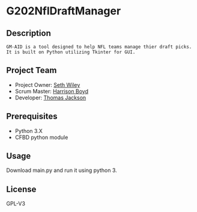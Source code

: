 # G202NflDraftManager
  ## Description
    GM-AID is a tool designed to help NFL teams manage thier draft picks. It is built on Python utilizing Tkinter for GUI.
  ## Project Team
  - Project Owner: [Seth Wiley](https://api.github.com/users/sethcwiley)
  - Scrum Master: [Harrison Boyd](https://api.github.com/users/hboyd2003)
  - Developer: [Thomas Jackson](https://api.github.com/users/TeeyJayAU)
  ## Prerequisites
  - Python 3.X
  - CFBD python module
  ## Usage
  Download main.py and run it using python 3.
  
  ## License
  GPL-V3
  
